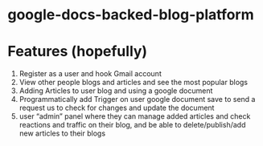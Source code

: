 # google-docs-backed-blog-platform


# Features (hopefully)

<ol>
    <li>Register as a user and hook Gmail account</li>
    <li>View other people blogs and articles and see the most popular blogs</li>
    <li>Adding Articles to user blog and using a google document</li>
    <li>Programmatically add Trigger on user google document save to send a request us to check for changes and update the document</li>
    <li>user “admin” panel where they can manage added articles and check reactions and traffic on their blog, and be able to delete/publish/add new articles to their blogs</li>
</ol>
